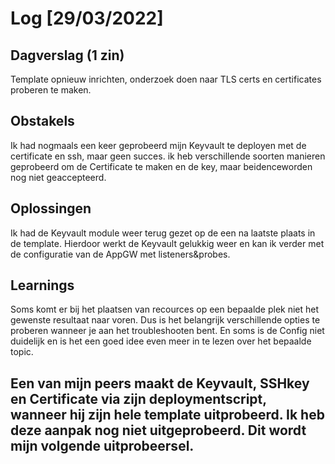 # Log [29/03/2022]
 
## Dagverslag (1 zin)
Template opnieuw inrichten, onderzoek doen naar TLS certs en certificates proberen te maken.
## Obstakels
 Ik had nogmaals een keer geprobeerd mijn Keyvault te deployen met de certificate en ssh, maar geen succes. 
 ik heb verschillende soorten manieren geprobeerd om de Certificate te maken en de key, maar beidenceworden nog niet geaccepteerd.

## Oplossingen
 Ik had de Keyvault module weer terug gezet op de een na laatste plaats in de template. Hierdoor werkt de Keyvault gelukkig weer en kan ik verder met de configuratie van de AppGW met listeners&probes.

## Learnings
 Soms komt er bij het plaatsen van recources op een bepaalde plek niet het gewenste resultaat naar voren.
 Dus is het belangrijk verschillende opties te proberen wanneer je aan het troubleshooten bent. En soms is de Config niet duidelijk en is het een goed idee even meer in te lezen over het bepaalde topic.

 Een van mijn peers maakt de Keyvault, SSHkey en Certificate via zijn deploymentscript, wanneer hij zijn hele template uitprobeerd. Ik heb deze aanpak nog niet uitgeprobeerd. Dit wordt mijn volgende uitprobeersel.
---

